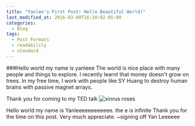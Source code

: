 ```yaml
---
title: "Yanlee's First Post! Hello Beautiful World!"
last_modified_at: 2016-03-09T16:20:02-05:00
categories:
  - Blog
tags:
  - Post Formats
  - readability
  - standard
---
```



###Hello world my name is yanleee
The world is nice place with many people and things to explore. I recently learnt that money doesn't grow on trees. In my free time, I work with people
like SY Huang to destroy human brains with passive magnet arrays.

Thank you for coming to my TED talk
![xinrus roses]({{https://yanleee0217.github.io/yanlee.github.io}}{{https://yanleee0217.github.io/yanlee.github.io}}/assets/roses.png)

Hello world my name is Yanleeeeeeeeeeee. the e is infinite
Thank you for the time on this post. Very much appreciate.
~signing off
Yan Leeeeee
